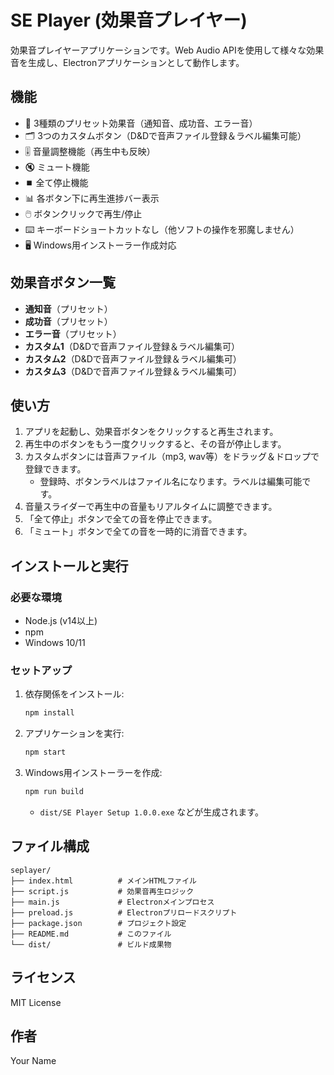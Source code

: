 # SE Player (効果音プレイヤー)

効果音プレイヤーアプリケーションです。Web Audio APIを使用して様々な効果音を生成し、Electronアプリケーションとして動作します。

## 機能

- 🎵 3種類のプリセット効果音（通知音、成功音、エラー音）
- 🗂️ 3つのカスタムボタン（D&Dで音声ファイル登録＆ラベル編集可能）
- 🎚️ 音量調整機能（再生中も反映）
- 🔇 ミュート機能
- ⏹️ 全て停止機能
- 📊 各ボタン下に再生進捗バー表示
- 🖱️ ボタンクリックで再生/停止
- ⌨️ キーボードショートカットなし（他ソフトの操作を邪魔しません）
- 🖥️ Windows用インストーラー作成対応

## 効果音ボタン一覧

- **通知音**（プリセット）
- **成功音**（プリセット）
- **エラー音**（プリセット）
- **カスタム1**（D&Dで音声ファイル登録＆ラベル編集可）
- **カスタム2**（D&Dで音声ファイル登録＆ラベル編集可）
- **カスタム3**（D&Dで音声ファイル登録＆ラベル編集可）

## 使い方

1. アプリを起動し、効果音ボタンをクリックすると再生されます。
2. 再生中のボタンをもう一度クリックすると、その音が停止します。
3. カスタムボタンには音声ファイル（mp3, wav等）をドラッグ＆ドロップで登録できます。
   - 登録時、ボタンラベルはファイル名になります。ラベルは編集可能です。
4. 音量スライダーで再生中の音量もリアルタイムに調整できます。
5. 「全て停止」ボタンで全ての音を停止できます。
6. 「ミュート」ボタンで全ての音を一時的に消音できます。

## インストールと実行

### 必要な環境
- Node.js (v14以上)
- npm
- Windows 10/11

### セットアップ

1. 依存関係をインストール:
   ```bash
   npm install
   ```
2. アプリケーションを実行:
   ```bash
   npm start
   ```
3. Windows用インストーラーを作成:
   ```bash
   npm run build
   ```
   - `dist/SE Player Setup 1.0.0.exe` などが生成されます。

## ファイル構成

```
seplayer/
├── index.html          # メインHTMLファイル
├── script.js           # 効果音再生ロジック
├── main.js             # Electronメインプロセス
├── preload.js          # Electronプリロードスクリプト
├── package.json        # プロジェクト設定
├── README.md           # このファイル
└── dist/               # ビルド成果物
```

## ライセンス

MIT License

## 作者

Your Name
